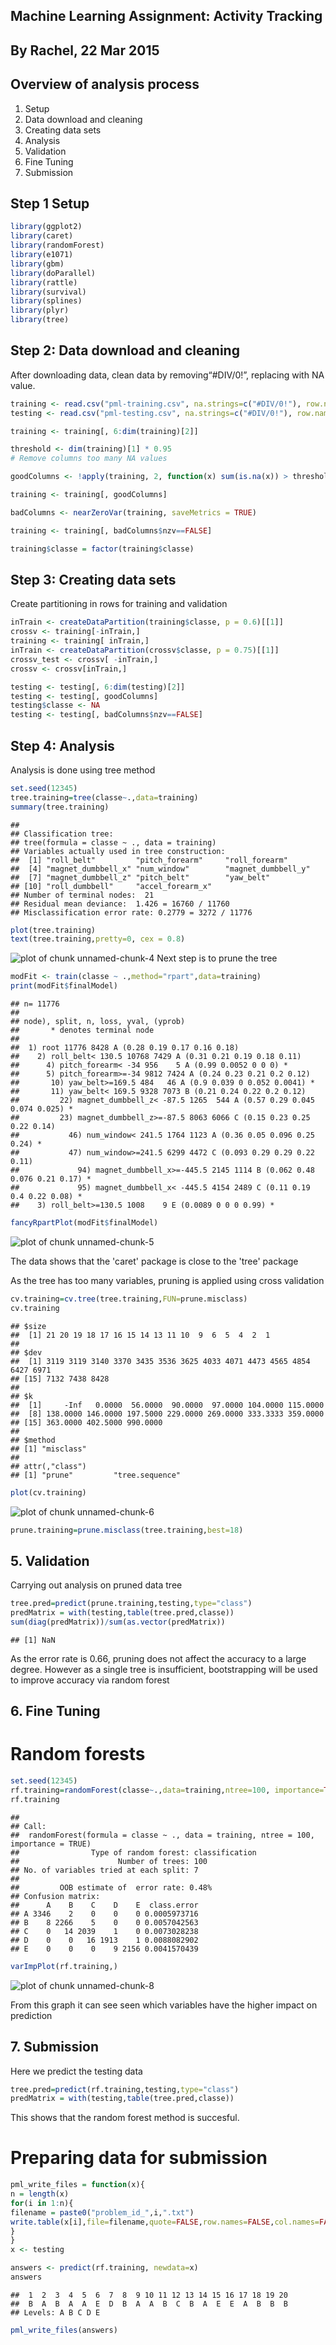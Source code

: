﻿

## Machine Learning Assignment: Activity Tracking
## By Rachel, 22 Mar 2015

## Overview of analysis process
1. Setup
2. Data download and cleaning  
3. Creating data sets
4. Analysis 
5. Validation
6. Fine Tuning
7. Submission

## Step 1 Setup


```r
library(ggplot2)
library(caret)
library(randomForest)
library(e1071)
library(gbm)
library(doParallel)
library(rattle)
library(survival)
library(splines)
library(plyr)
library(tree)
```

## Step 2: Data download and cleaning
After downloading data, clean data by removing“#DIV/0!”, replacing with NA value.


```r
training <- read.csv("pml-training.csv", na.strings=c("#DIV/0!"), row.names = 1)
testing <- read.csv("pml-testing.csv", na.strings=c("#DIV/0!"), row.names = 1)

training <- training[, 6:dim(training)[2]]

threshold <- dim(training)[1] * 0.95
# Remove columns too many NA values

goodColumns <- !apply(training, 2, function(x) sum(is.na(x)) > threshold  || sum(x=="") > threshold)

training <- training[, goodColumns]

badColumns <- nearZeroVar(training, saveMetrics = TRUE)

training <- training[, badColumns$nzv==FALSE]

training$classe = factor(training$classe)
```

## Step 3: Creating data sets

Create partitioning in rows for training and validation


```r
inTrain <- createDataPartition(training$classe, p = 0.6)[[1]]
crossv <- training[-inTrain,]
training <- training[ inTrain,]
inTrain <- createDataPartition(crossv$classe, p = 0.75)[[1]]
crossv_test <- crossv[ -inTrain,]
crossv <- crossv[inTrain,]

testing <- testing[, 6:dim(testing)[2]]
testing <- testing[, goodColumns]
testing$classe <- NA
testing <- testing[, badColumns$nzv==FALSE]
```
## Step 4: Analysis 
Analysis is done using tree method


```r
set.seed(12345)
tree.training=tree(classe~.,data=training)
summary(tree.training)
```

```
## 
## Classification tree:
## tree(formula = classe ~ ., data = training)
## Variables actually used in tree construction:
##  [1] "roll_belt"         "pitch_forearm"     "roll_forearm"     
##  [4] "magnet_dumbbell_x" "num_window"        "magnet_dumbbell_y"
##  [7] "magnet_dumbbell_z" "pitch_belt"        "yaw_belt"         
## [10] "roll_dumbbell"     "accel_forearm_x"  
## Number of terminal nodes:  21 
## Residual mean deviance:  1.426 = 16760 / 11760 
## Misclassification error rate: 0.2779 = 3272 / 11776
```

```r
plot(tree.training)
text(tree.training,pretty=0, cex = 0.8)
```

![plot of chunk unnamed-chunk-4](figure/unnamed-chunk-4-1.png) 
Next step is to prune the tree

```r
modFit <- train(classe ~ .,method="rpart",data=training)
print(modFit$finalModel)
```

```
## n= 11776 
## 
## node), split, n, loss, yval, (yprob)
##       * denotes terminal node
## 
##  1) root 11776 8428 A (0.28 0.19 0.17 0.16 0.18)  
##    2) roll_belt< 130.5 10768 7429 A (0.31 0.21 0.19 0.18 0.11)  
##      4) pitch_forearm< -34 956    5 A (0.99 0.0052 0 0 0) *
##      5) pitch_forearm>=-34 9812 7424 A (0.24 0.23 0.21 0.2 0.12)  
##       10) yaw_belt>=169.5 484   46 A (0.9 0.039 0 0.052 0.0041) *
##       11) yaw_belt< 169.5 9328 7073 B (0.21 0.24 0.22 0.2 0.12)  
##         22) magnet_dumbbell_z< -87.5 1265  544 A (0.57 0.29 0.045 0.074 0.025) *
##         23) magnet_dumbbell_z>=-87.5 8063 6066 C (0.15 0.23 0.25 0.22 0.14)  
##           46) num_window< 241.5 1764 1123 A (0.36 0.05 0.096 0.25 0.24) *
##           47) num_window>=241.5 6299 4472 C (0.093 0.29 0.29 0.22 0.11)  
##             94) magnet_dumbbell_x>=-445.5 2145 1114 B (0.062 0.48 0.076 0.21 0.17) *
##             95) magnet_dumbbell_x< -445.5 4154 2489 C (0.11 0.19 0.4 0.22 0.08) *
##    3) roll_belt>=130.5 1008    9 E (0.0089 0 0 0 0.99) *
```

```r
fancyRpartPlot(modFit$finalModel)
```

![plot of chunk unnamed-chunk-5](figure/unnamed-chunk-5-1.png) 

The data shows that the 'caret' package is close to the 'tree' package

As the tree has too many variables, pruning is applied using cross validation


```r
cv.training=cv.tree(tree.training,FUN=prune.misclass)
cv.training
```

```
## $size
##  [1] 21 20 19 18 17 16 15 14 13 11 10  9  6  5  4  2  1
## 
## $dev
##  [1] 3119 3119 3140 3370 3435 3536 3625 4033 4071 4473 4565 4854 6427 6971
## [15] 7132 7438 8428
## 
## $k
##  [1]     -Inf   0.0000  56.0000  90.0000  97.0000 104.0000 115.0000
##  [8] 138.0000 146.0000 197.5000 229.0000 269.0000 333.3333 359.0000
## [15] 363.0000 402.5000 990.0000
## 
## $method
## [1] "misclass"
## 
## attr(,"class")
## [1] "prune"         "tree.sequence"
```

```r
plot(cv.training)
```

![plot of chunk unnamed-chunk-6](figure/unnamed-chunk-6-1.png) 

```r
prune.training=prune.misclass(tree.training,best=18)
```
## 5. Validation
Carrying out analysis on pruned data tree

```r
tree.pred=predict(prune.training,testing,type="class")
predMatrix = with(testing,table(tree.pred,classe))
sum(diag(predMatrix))/sum(as.vector(predMatrix))
```

```
## [1] NaN
```

As the error rate is 0.66, pruning does not affect the accuracy to a large degree.
However as a single tree is insufficient, bootstrapping will be used to improve accuracy via random forest 

## 6. Fine Tuning
# Random forests

```r
set.seed(12345)
rf.training=randomForest(classe~.,data=training,ntree=100, importance=TRUE)
rf.training
```

```
## 
## Call:
##  randomForest(formula = classe ~ ., data = training, ntree = 100,      importance = TRUE) 
##                Type of random forest: classification
##                      Number of trees: 100
## No. of variables tried at each split: 7
## 
##         OOB estimate of  error rate: 0.48%
## Confusion matrix:
##      A    B    C    D    E  class.error
## A 3346    2    0    0    0 0.0005973716
## B    8 2266    5    0    0 0.0057042563
## C    0   14 2039    1    0 0.0073028238
## D    0    0   16 1913    1 0.0088082902
## E    0    0    0    9 2156 0.0041570439
```

```r
varImpPlot(rf.training,)
```

![plot of chunk unnamed-chunk-8](figure/unnamed-chunk-8-1.png) 

From this graph it can see seen which variables have the higher impact on prediction
## 7. Submission
Here we predict the testing data


```r
tree.pred=predict(rf.training,testing,type="class")
predMatrix = with(testing,table(tree.pred,classe))
```
This shows that the random forest method is succesful.

# Preparing data for submission


```r
pml_write_files = function(x){
n = length(x)
for(i in 1:n){
filename = paste0("problem_id_",i,".txt")
write.table(x[i],file=filename,quote=FALSE,row.names=FALSE,col.names=FALSE)
}
}
x <- testing

answers <- predict(rf.training, newdata=x)
answers
```

```
##  1  2  3  4  5  6  7  8  9 10 11 12 13 14 15 16 17 18 19 20 
##  B  A  B  A  A  E  D  B  A  A  B  C  B  A  E  E  A  B  B  B 
## Levels: A B C D E
```

```r
pml_write_files(answers)
```
